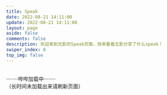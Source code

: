 ```yaml
---
title: Speak
date: 2022-08-21 14:11:00
update: 2022-08-21 14:11:00
layout: page
aside: false
comments: false
description: 欢迎来到无影的Speak页面，快来看看无影分享了什么speak！
swiper_index: 8
top_img: false
---
```

<script src="/js/ispeak.js"></script>
<div id="bbcontainer"><br>········哔哔加载中········<br>（长时间未加载出来请刷新页面）<br>
